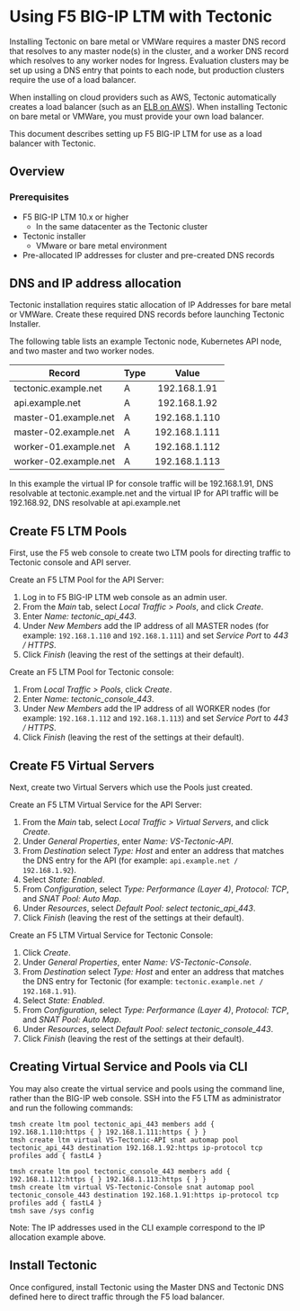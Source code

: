 # Using F5 BIG-IP LTM with Tectonic

Installing Tectonic on bare metal or VMWare requires a master DNS record that resolves to any master node(s) in the cluster, and a worker DNS record which resolves to any worker nodes for Ingress. Evaluation clusters may be set up using a DNS entry that points to each node, but production clusters require the use of a load balancer.

When installing on cloud providers such as AWS, Tectonic automatically creates a load balancer (such as an [ELB on AWS][aws-elb]). When installing Tectonic on bare metal or VMWare, you must provide your own load balancer.

This document describes setting up F5 BIG-IP LTM for use as a load balancer with Tectonic.

## Overview

### Prerequisites

* F5 BIG-IP LTM 10.x or higher
    * In the same datacenter as the Tectonic cluster
* Tectonic installer
    * VMware or bare metal environment
* Pre-allocated IP addresses for cluster and pre-created DNS records

## DNS and IP address allocation

Tectonic installation requires static allocation of IP Addresses for bare metal or VMWare. Create these required DNS records before launching Tectonic Installer.

The following table lists an example Tectonic node, Kubernetes API node, and two master and two worker nodes.

| Record | Type | Value |
|------|-------------|:-----:|
|tectonic.example.net | A | 192.168.1.91 |
|api.example.net | A | 192.168.1.92 |
|master-01.example.net | A | 192.168.1.110 |
|master-02.example.net | A | 192.168.1.111 |
|worker-01.example.net | A | 192.168.1.112 |
|worker-02.example.net | A | 192.168.1.113 |

In this example the virtual IP for console traffic will be 192.168.1.91, DNS resolvable at tectonic.example.net and the virtual IP for API traffic will be 192.168.92, DNS resolvable at api.example.net

## Create F5 LTM Pools

First, use the F5 web console to create two LTM pools for directing traffic to Tectonic console and API server.

Create an F5 LTM Pool for the API Server:
1. Log in to F5 BIG-IP LTM web console as an admin user.
2. From the *Main* tab, select *Local Traffic > Pools*, and click *Create*.
3. Enter *Name: tectonic_api_443*.
4. Under *New Members* add the IP address of all MASTER nodes (for example: `192.168.1.110` and `192.168.1.111`) and set *Service Port* to *443 / HTTPS*.
5. Click *Finish* (leaving the rest of the settings at their default).

Create an F5 LTM Pool for Tectonic console:
1. From *Local Traffic > Pools*, click *Create*.
2. Enter *Name: tectonic_console_443*.
3. Under *New Members* add the IP address of all WORKER nodes (for example: `192.168.1.112` and `192.168.1.113`) and set *Service Port* to *443 / HTTPS*.
4. Click *Finish* (leaving the rest of the settings at their default).

## Create F5 Virtual Servers

Next, create two Virtual Servers which use the Pools just created.

Create an F5 LTM Virtual Service for the API Server:
1. From the *Main* tab, select *Local Traffic > Virtual Servers*, and click *Create*.
2. Under *General Properties*, enter *Name: VS-Tectonic-API*.
3. From *Destination* select *Type: Host* and enter an address that matches the DNS entry for the API (for example: `api.example.net / 192.168.1.92`).
4. Select *State: Enabled*.
5. From *Configuration*, select *Type: Performance (Layer 4)*, *Protocol: TCP*, and *SNAT Pool: Auto Map*.
6. Under *Resources*, select *Default Pool: select tectonic_api_443*.
7. Click *Finish* (leaving the rest of the settings at their default).

Create an F5 LTM Virtual Service for Tectonic Console:
1. Click *Create*.
2. Under *General Properties*, enter *Name: VS-Tectonic-Console*.
3. From *Destination* select *Type: Host* and enter an address that matches the DNS entry for Tectonic (for example: `tectonic.example.net / 192.168.1.91`).
4. Select *State: Enabled*.
5. From *Configuration*, select *Type: Performance (Layer 4)*,  *Protocol: TCP*, and *SNAT Pool: Auto Map*.
6. Under *Resources*, select *Default Pool: select tectonic_console_443*.
7. Click *Finish* (leaving the rest of the settings at their default).

## Creating Virtual Service and Pools via CLI

You may also create the virtual service and pools using the command line, rather than the BIG-IP web console. SSH into the F5 LTM as administrator and run the following commands:

```
tmsh create ltm pool tectonic_api_443 members add { 192.168.1.110:https { } 192.168.1.111:https { } }
tmsh create ltm virtual VS-Tectonic-API snat automap pool tectonic_api_443 destination 192.168.1.92:https ip-protocol tcp profiles add { fastL4 }

tmsh create ltm pool tectonic_console_443 members add { 192.168.1.112:https { } 192.168.1.113:https { } }
tmsh create ltm virtual VS-Tectonic-Console snat automap pool tectonic_console_443 destination 192.168.1.91:https ip-protocol tcp profiles add { fastL4 }
tmsh save /sys config
```

Note: The IP addresses used in the CLI example correspond to the IP allocation example above.

## Install Tectonic

Once configured, install Tectonic using the Master DNS and Tectonic DNS defined here to direct traffic through the F5 load balancer.


[aws-elb]: https://aws.amazon.com/elasticloadbalancing/
